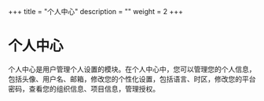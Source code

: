 +++
title = "个人中心"
description = ""
weight = 2
+++

# 个人中心

个人中心是用户管理个人设置的模块。在个人中心中，您可以管理您的个人信息，包括头像、用户名、邮箱，修改您的个性化设置，包括语言、时区，修改您的平台密码，查看您的组织信息、项目信息，管理授权。
